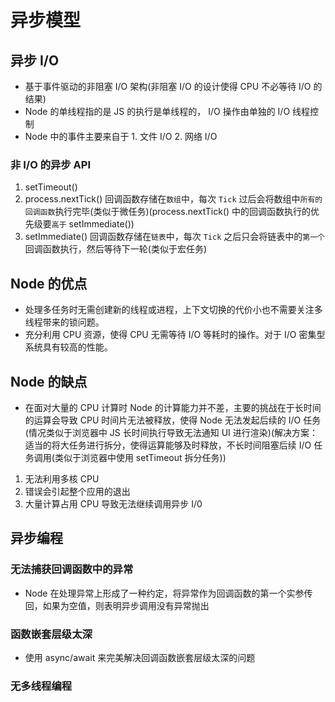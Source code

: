 # 异步模型

## 异步 I/O

* 基于事件驱动的非阻塞 I/O 架构(非阻塞 I/O 的设计使得 CPU 不必等待 I/O 的结果)
* Node 的单线程指的是 JS 的执行是单线程的， I/O 操作由单独的 I/O 线程控制
* Node 中的事件主要来自于 1. 文件 I/O 2. 网络 I/O

### 非 I/O 的异步 API

1. setTimeout()
2. process.nextTick() 回调函数存储在`数组`中，每次 `Tick` 过后会将数组中`所有的回调函数`执行完毕(类似于微任务)(process.nextTick() 中的回调函数执行的优先级要`高于` setImmediate())
3. setImmediate() 回调函数存储在`链表`中，每次 `Tick` 之后只会将链表中的`第一个`回调函数执行，然后等待下一轮(类似于宏任务)

## Node 的优点

* 处理多任务时无需创建新的线程或进程，上下文切换的代价小也不需要关注多线程带来的锁问题。
* 充分利用 CPU 资源，使得 CPU 无需等待 I/O 等耗时的操作。对于 I/O 密集型系统具有较高的性能。

## Node 的缺点

* 在面对大量的 CPU 计算时 Node 的计算能力并不差，主要的挑战在于长时间的运算会导致 CPU 时间片无法被释放，使得 Node 无法发起后续的 I/O 任务(情况类似于浏览器中 JS 长时间执行导致无法通知 UI 进行渲染)(解决方案：适当的将大任务进行拆分，使得运算能够及时释放，不长时间阻塞后续 I/O 任务调用(类似于浏览器中使用 setTimeout 拆分任务))

1. 无法利用多核 CPU
2. 错误会引起整个应用的退出
3. 大量计算占用 CPU 导致无法继续调用异步 I/0

## 异步编程

### 无法捕获回调函数中的异常

* Node 在处理异常上形成了一种约定，将异常作为回调函数的第一个实参传回，如果为空值，则表明异步调用没有异常抛出

### 函数嵌套层级太深

* 使用 async/await 来完美解决回调函数嵌套层级太深的问题

### 无多线程编程
